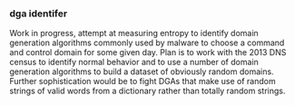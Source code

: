 ### dga identifer

Work in progress, attempt at measuring entropy to identify domain generation algorithms commonly used by malware to choose a command and control domain for some given day.  Plan is to work with the 2013 DNS census to identify normal behavior and to use a number of domain generation algorithms to build a dataset of obviously random domains.  Further sophistication would be to fight DGAs that make use of random strings of valid words from a dictionary rather than totally random strings.